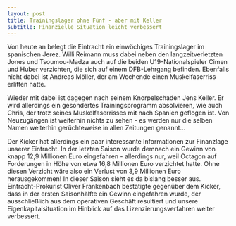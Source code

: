 ```yaml
---
layout: post
title: Trainingslager ohne Fünf - aber mit Keller
subtitle: Finanzielle Situation leicht verbessert
---
```


Von heute an belegt die Eintracht ein einwöchiges Trainingslager im spanischen Jerez. Willi Reimann muss dabei neben den langzeitverletzten Jones und Tsoumou-Madza auch auf die beiden U19-Nationalspieler Cimen und Huber verzichten, die sich auf einem DFB-Lehrgang befinden. Ebenfalls nicht dabei ist Andreas Möller, der am Wochende einen Muskelfaserriss erlitten hatte. 

Wieder mit dabei ist dagegen nach seinem Knorpelschaden Jens Keller. Er wird allerdings ein gesondertes Trainingsprogramm absolvieren, wie auch Chris, der trotz seines Muskelfaserrisses mit nach Spanien geflogen ist. Von Neuzugängen ist weiterhin nichts zu sehen - es werden nur die selben Namen weiterhin gerüchteweise in allen Zeitungen genannt...

Der Kicker hat allerdings ein paar interessante Informationen zur Finanzlage unserer Eintracht. In der letzten Saison wurde demnach ein Gewinn von knapp 12,9 Millionen Euro eingefahren - allerdings nur, weil Octagon auf Forderungen in Höhe von etwa 16,8 Millionen Euro verzichtet hatte. Ohne diesen Verzicht wäre also ein Verlust von 3,9 Millionen Euro herausgekommen! In dieser Saison sieht es da bislang besser aus. Eintracht-Prokurist Oliver Frankenbach bestätigte gegenüber dem Kicker, dass in der ersten Saisonhälfte ein Gewinn eingefahren wurde, der ausschließlich aus dem operativen Geschäft resultiert und unsere Eigenkapitalsituation im Hinblick auf das Lizenzierungsverfahren weiter verbessert.
